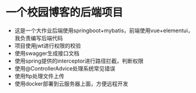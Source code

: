 # 一个校园博客的后端项目

* 这是一个大作业后端使用springboot+mybatis，前端使用vue+elementui，我负责编写后端代码
* 项目使用jwt进行权限的校验
* 使用swagger生成接口文档
* 使用spring提供的interceptor进行路径拦截，判断权限
* 使用@ControllerAdvice处理系统常见错误
* 使用ftp处理文件上传
* 使用docker部署到云服务器上面，方便远程开发





